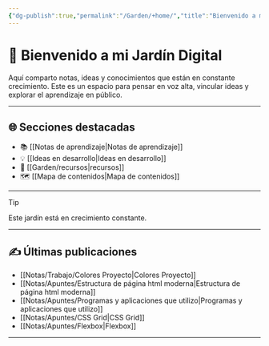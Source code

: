 ```yaml
---
{"dg-publish":true,"permalink":"/Garden/+home/","title":"Bienvenido a mi Jardín Digital","tags":["gardenEntry"]}
---
```



# 🌱 Bienvenido a mi Jardín Digital

Aquí comparto notas, ideas y conocimientos que están en constante crecimiento. Este es un espacio para pensar en voz alta, vincular ideas y explorar el aprendizaje en público.


---

## 🌐 Secciones destacadas

- 📚 [[Notas de aprendizaje\|Notas de aprendizaje]]
- 💡 [[Ideas en desarrollo\|Ideas en desarrollo]]
- 🧰 [[Garden/recursos\|recursos]]
- 🗺️ [[Mapa de contenidos\|Mapa de contenidos]]

---

> [!tip]
> Este jardín está en crecimiento constante. 

---

## ✍️ Últimas publicaciones

- [[Notas/Trabajo/Colores Proyecto\|Colores Proyecto]]
- [[Notas/Apuntes/Estructura de página html moderna\|Estructura de página html moderna]]
- [[Notas/Apuntes/Programas y aplicaciones que utilizo\|Programas y aplicaciones que utilizo]]
- [[Notas/Apuntes/CSS Grid\|CSS Grid]]
- [[Notas/Apuntes/Flexbox\|Flexbox]]

---

